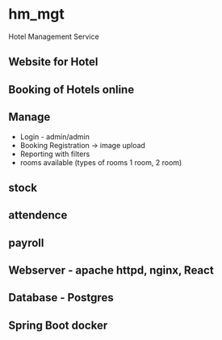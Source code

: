 # hm_mgt
Hotel Management Service



## Website for Hotel
## Booking of Hotels online
## Manage 
* Login - admin/admin
* Booking Registration -> image upload
* Reporting with filters
* rooms available (types of rooms 1 room, 2 room)

## stock
## attendence
## payroll



## Webserver - apache httpd, nginx, React
## Database - Postgres
## Spring Boot docker
